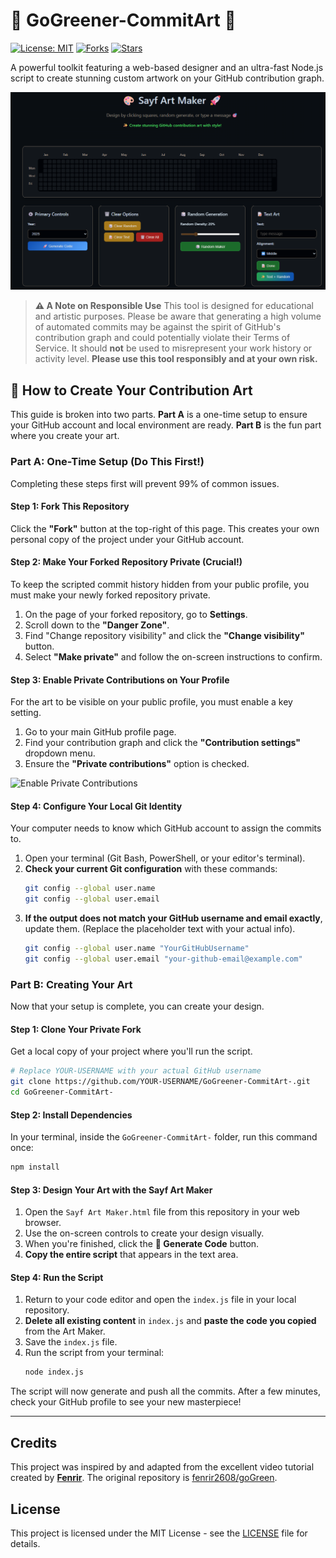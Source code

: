 # 🎨 GoGreener-CommitArt 🚀

[![License: MIT](https://img.shields.io/badge/License-MIT-blue.svg)](https://opensource.org/licenses/MIT)
[![Forks](https://img.shields.io/github/forks/zSayf/GoGreener-CommitArt-.svg)](https://github.com/zSayf/GoGreener-CommitArt-/network/members)
[![Stars](https://img.shields.io/github/stars/zSayf/GoGreener-CommitArt-.svg)](https://github.com/zSayf/GoGreener-CommitArt-/stargazers)

A powerful toolkit featuring a web-based designer and an ultra-fast Node.js script to create stunning custom artwork on your GitHub contribution graph.

![Tool Preview](https://raw.githubusercontent.com/zSayf/GoGreener-CommitArt-/main/Assests/Sayf%20Art%20Maker.png)

> **⚠️ A Note on Responsible Use**
> This tool is designed for educational and artistic purposes. Please be aware that generating a high volume of automated commits may be against the spirit of GitHub's contribution graph and could potentially violate their Terms of Service. It should **not** be used to misrepresent your work history or activity level. **Please use this tool responsibly and at your own risk.**

## 🚀 How to Create Your Contribution Art

This guide is broken into two parts. **Part A** is a one-time setup to ensure your GitHub account and local environment are ready. **Part B** is the fun part where you create your art.

### **Part A: One-Time Setup (Do This First!)**

Completing these steps first will prevent 99% of common issues.

#### Step 1: Fork This Repository

Click the **"Fork"** button at the top-right of this page. This creates your own personal copy of the project under your GitHub account.

#### Step 2: Make Your Forked Repository Private (Crucial!)

To keep the scripted commit history hidden from your public profile, you must make your newly forked repository private.

1.  On the page of your forked repository, go to **Settings**.
2.  Scroll down to the **"Danger Zone"**.
3.  Find "Change repository visibility" and click the **"Change visibility"** button.
4.  Select **"Make private"** and follow the on-screen instructions to confirm.

#### Step 3: Enable Private Contributions on Your Profile

For the art to be visible on your public profile, you must enable a key setting.

1.  Go to your main GitHub profile page.
2.  Find your contribution graph and click the **"Contribution settings"** dropdown menu.
3.  Ensure the **"Private contributions"** option is checked.

![Enable Private Contributions](https://i.giphy.com/rsiToCxIO6ePpYAuWH.webp)

#### Step 4: Configure Your Local Git Identity

Your computer needs to know which GitHub account to assign the commits to.

1.  Open your terminal (Git Bash, PowerShell, or your editor's terminal).
2.  **Check your current Git configuration** with these commands:
    ```bash
    git config --global user.name
    git config --global user.email
    ```
3.  **If the output does not match your GitHub username and email exactly**, update them. (Replace the placeholder text with your actual info).
    ```bash
    git config --global user.name "YourGitHubUsername"
    git config --global user.email "your-github-email@example.com"
    ```

### **Part B: Creating Your Art**

Now that your setup is complete, you can create your design.

#### Step 1: Clone Your Private Fork

Get a local copy of your project where you'll run the script.

```bash
# Replace YOUR-USERNAME with your actual GitHub username
git clone https://github.com/YOUR-USERNAME/GoGreener-CommitArt-.git
cd GoGreener-CommitArt-
```

#### Step 2: Install Dependencies

In your terminal, inside the `GoGreener-CommitArt-` folder, run this command once:

```bash
npm install
```

#### Step 3: Design Your Art with the Sayf Art Maker

1.  Open the `Sayf Art Maker.html` file from this repository in your web browser.
2.  Use the on-screen controls to create your design visually.
3.  When you're finished, click the **🚀 Generate Code** button.
4.  **Copy the entire script** that appears in the text area.

#### Step 4: Run the Script

1.  Return to your code editor and open the `index.js` file in your local repository.
2.  **Delete all existing content** in `index.js` and **paste the code you copied** from the Art Maker.
3.  Save the `index.js` file.
4.  Run the script from your terminal:
    ```bash
    node index.js
    ```

The script will now generate and push all the commits. After a few minutes, check your GitHub profile to see your new masterpiece!

---

## Credits

This project was inspired by and adapted from the excellent video tutorial created by **[Fenrir](https://www.youtube.com/@itsFenrir)**. The original repository is [fenrir2608/goGreen](https://github.com/fenrir2608/goGreen).

## License

This project is licensed under the MIT License - see the [LICENSE](LICENSE) file for details.

